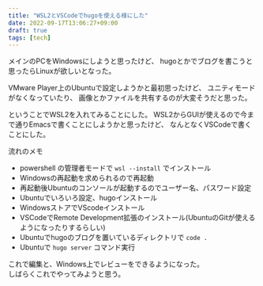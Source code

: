 ```yaml
---
title: "WSL2とVSCodeでhugoを使える様にした"
date: 2022-09-17T13:06:27+09:00
draft: true
tags: [tech]
---
```


メインのPCをWindowsにしようと思ったけど、
hugoとかでブログを書こうと思ったらLinuxが欲しいとなった。

VMware Player上のUbuntuで設定しようかと最初思ったけど、
ユニティモードがなくなっていたり、
画像とかファイルを共有するのが大変そうだと思った。

ということでWSL2を入れてみることにした。
WSL2からGUIが使えるので今まで通りEmacsで書くことにしようかと思ったけど、
なんとなくVSCodeで書くことにした。

流れのメモ
* powershell の管理者モードで `wsl --install` でインストール
* Windowsの再起動を求められるので再起動
* 再起動後Ubuntuのコンソールが起動するのでユーザー名、パスワード設定
* Ubuntuでいろいろ設定、hugoインストール
* WindowsストアでVScodeインストール
* VSCodeでRemote Development拡張のインストール(UbuntuのGitが使えるようになったりするらしい)
* Ubuntuでhugoのブログを置いているディレクトリで `code .`
* Ubuntuで `hugo server` コマンド実行

これで編集と、Windows上でレビューをできるようになった。  
しばらくこれでやってみようと思う。